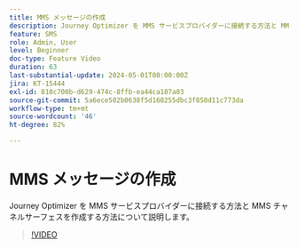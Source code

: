 ```yaml
---
title: MMS メッセージの作成
description: Journey Optimizer を MMS サービスプロバイダーに接続する方法と MMS チャネルサーフェスを作成する方法について説明します。
feature: SMS
role: Admin, User
level: Beginner
doc-type: Feature Video
duration: 63
last-substantial-update: 2024-05-01T00:00:00Z
jira: KT-15444
exl-id: 810c700b-d629-474c-8ffb-ea44ca187a03
source-git-commit: 5a6ece502b0638f5d160255dbc3f858d11c773da
workflow-type: tm+mt
source-wordcount: '46'
ht-degree: 82%

---
```



# MMS メッセージの作成

Journey Optimizer を MMS サービスプロバイダーに接続する方法と MMS チャネルサーフェスを作成する方法について説明します。

>[!VIDEO](https://video.tv.adobe.com/v/3428816/?learn=on)
